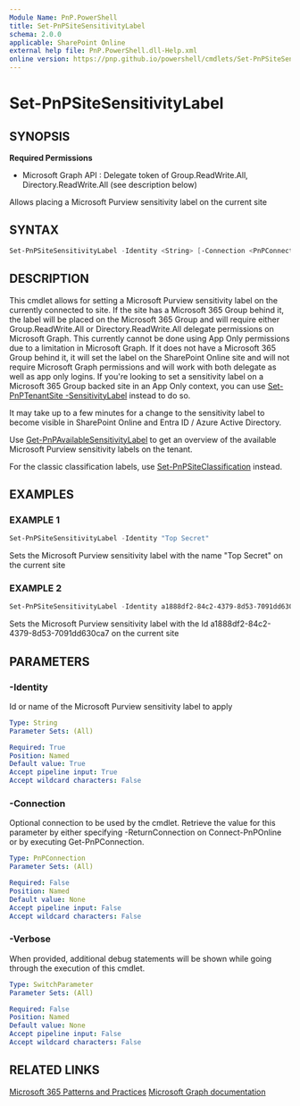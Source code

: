 ```yaml
---
Module Name: PnP.PowerShell
title: Set-PnPSiteSensitivityLabel
schema: 2.0.0
applicable: SharePoint Online
external help file: PnP.PowerShell.dll-Help.xml
online version: https://pnp.github.io/powershell/cmdlets/Set-PnPSiteSensitivityLabel.html
---
```

 
# Set-PnPSiteSensitivityLabel

## SYNOPSIS

**Required Permissions**

  * Microsoft Graph API : Delegate token of Group.ReadWrite.All, Directory.ReadWrite.All (see description below)

Allows placing a Microsoft Purview sensitivity label on the current site

## SYNTAX

```powershell
Set-PnPSiteSensitivityLabel -Identity <String> [-Connection <PnPConnection>] [-Verbose] 
```

## DESCRIPTION
This cmdlet allows for setting a Microsoft Purview sensitivity label on the currently connected to site. If the site has a Microsoft 365 Group behind it, the label will be placed on the Microsoft 365 Group and will require either Group.ReadWrite.All or Directory.ReadWrite.All delegate permissions on Microsoft Graph. This currently cannot be done using App Only permissions due to a limitation in Microsoft Graph. If it does not have a Microsoft 365 Group behind it, it will set the label on the SharePoint Online site and will not require Microsoft Graph permissions and will work with both delegate as well as app only logins. If you're looking to set a sensitivity label on a Microsoft 365 Group backed site in an App Only context, you can use [Set-PnPTenantSite -SensitivityLabel](Set-PnPTenantSite.md#-sensitivitylabel) instead to do so.  

It may take up to a few minutes for a change to the sensitivity label to become visible in SharePoint Online and Entra ID / Azure Active Directory.  

Use [Get-PnPAvailableSensitivityLabel](Get-PnPAvailableSensitivityLabel.md) to get an overview of the available Microsoft Purview sensitivity labels on the tenant.  

For the classic classification labels, use [Set-PnPSiteClassification](Set-PnPSiteClassification.md) instead.

## EXAMPLES

### EXAMPLE 1
```powershell
Set-PnPSiteSensitivityLabel -Identity "Top Secret"
```

Sets the Microsoft Purview sensitivity label with the name "Top Secret" on the current site

### EXAMPLE 2
```powershell
Set-PnPSiteSensitivityLabel -Identity a1888df2-84c2-4379-8d53-7091dd630ca7
```

Sets the Microsoft Purview sensitivity label with the Id a1888df2-84c2-4379-8d53-7091dd630ca7 on the current site

## PARAMETERS

### -Identity
Id or name of the Microsoft Purview sensitivity label to apply

```yaml
Type: String
Parameter Sets: (All)

Required: True
Position: Named
Default value: True
Accept pipeline input: True
Accept wildcard characters: False
```

### -Connection
Optional connection to be used by the cmdlet. Retrieve the value for this parameter by either specifying -ReturnConnection on Connect-PnPOnline or by executing Get-PnPConnection.

```yaml
Type: PnPConnection
Parameter Sets: (All)

Required: False
Position: Named
Default value: None
Accept pipeline input: False
Accept wildcard characters: False
```

### -Verbose
When provided, additional debug statements will be shown while going through the execution of this cmdlet.

```yaml
Type: SwitchParameter
Parameter Sets: (All)

Required: False
Position: Named
Default value: None
Accept pipeline input: False
Accept wildcard characters: False
```

## RELATED LINKS

[Microsoft 365 Patterns and Practices](https://aka.ms/m365pnp)
[Microsoft Graph documentation](https://learn.microsoft.com/graph/api/group-update?view=graph-rest-beta&tabs=http#example-2-apply-sensitivity-label-to-a-microsoft-365-group)
